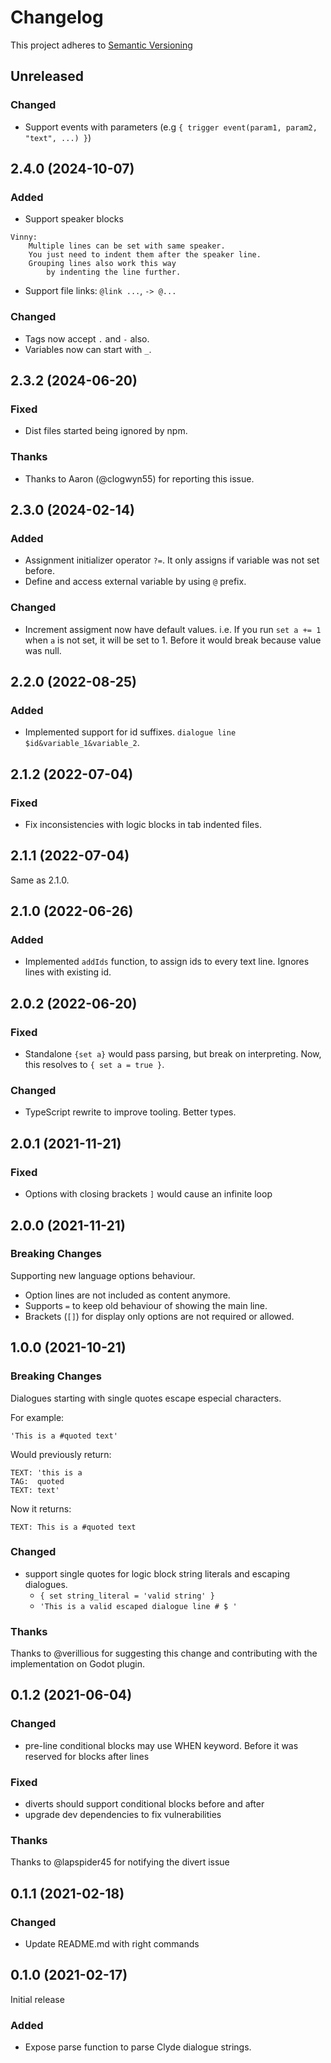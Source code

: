 # Changelog

This project adheres to [Semantic Versioning](https://semver.org/spec/v2.0.0.html)

## Unreleased

### Changed

- Support events with parameters (e.g `{ trigger event(param1, param2, "text", ...) }`)

## 2.4.0 (2024-10-07)

### Added

- Support speaker blocks
```
Vinny:
    Multiple lines can be set with same speaker.
    You just need to indent them after the speaker line.
    Grouping lines also work this way
        by indenting the line further.
```

- Support file links: `@link ...`, `-> @...`

### Changed

- Tags now accept `.` and `-` also.
- Variables now can start with `_`.

## 2.3.2 (2024-06-20)

### Fixed

- Dist files started being ignored by npm.

### Thanks

- Thanks to Aaron (@clogwyn55) for reporting this issue.

## 2.3.0 (2024-02-14)

### Added

- Assignment initializer operator `?=`. It only assigns if variable was not set before.
- Define and access external variable by using `@` prefix.

### Changed

- Increment assigment now have default values. i.e. If you run `set a += 1` when `a` is not set, it will be set to 1. Before it would break because value was null.

## 2.2.0 (2022-08-25)

### Added

- Implemented support for id suffixes. `dialogue line $id&variable_1&variable_2`.

## 2.1.2 (2022-07-04)

### Fixed

- Fix inconsistencies with logic blocks in tab indented files.

## 2.1.1 (2022-07-04)

Same as 2.1.0.

## 2.1.0 (2022-06-26)

### Added

- Implemented `addIds` function, to assign ids to every text line. Ignores lines with existing id.

## 2.0.2 (2022-06-20)

### Fixed

- Standalone `{set a}` would pass parsing, but break on interpreting. Now, this resolves to `{ set a = true }`.

### Changed

- TypeScript rewrite to improve tooling. Better types.

## 2.0.1 (2021-11-21)

### Fixed

- Options with closing brackets `]` would cause an infinite loop

## 2.0.0 (2021-11-21)

### Breaking Changes

Supporting new language options behaviour.

- Option lines are not included as content anymore.
- Supports `=` to keep old behaviour of showing the main line.
- Brackets (`[]`) for display only options are not required or allowed.

## 1.0.0 (2021-10-21)

### Breaking Changes

Dialogues starting with single quotes escape especial characters.

For example:
```
'This is a #quoted text'
```
Would previously return:
```
TEXT: 'this is a
TAG:  quoted
TEXT: text'
```
Now it returns:
```
TEXT: This is a #quoted text
```

### Changed

- support single quotes for logic block string literals and escaping dialogues.
    - `{ set string_literal = 'valid string' }`
    - `'This is a valid escaped dialogue line # $ '`


### Thanks

Thanks to @verillious for suggesting this change and contributing with the implementation on Godot plugin.

## 0.1.2 (2021-06-04)

### Changed

- pre-line conditional blocks may use WHEN keyword. Before it was reserved for blocks after lines

### Fixed

- diverts should support conditional blocks before and after
- upgrade dev dependencies to fix vulnerabilities

### Thanks

Thanks to @lapspider45 for notifying the divert issue

## 0.1.1 (2021-02-18)

### Changed

- Update README.md with right commands

## 0.1.0 (2021-02-17)

Initial release

### Added

- Expose parse function to parse Clyde dialogue strings.
